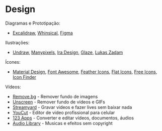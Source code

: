 # Design

Diagramas e Prototipação: 
  - [Excalidraw](https://excalidraw.com),
  [Whinsical](https://whimsical.com),
  [Figma](https://www.figma.com)

Ilustrações:
  - [Undraw](https://undraw.co/illustrations),
  [Manypixels](https://www.manypixels.co/gallery),
  [Ira Design](https://iradesign.io/gallery/illustrations),
  [Glaze](https://www.glazestock.com),
  [Lukas Zadam](https://lukaszadam.com/illustrations)

Ícones: 
  - [Material Design](https://material.io/resources/icons/?style=baseline),
  [Font Awesome](https://fontawesome.com/6?next=%2F),
  [Feather Icons](https://feathericons.com),
  [Flat Icons](https://flaticons.com),
  [Free Icons](https://freeicons.io),
  [Icon Finder](https://www.iconfinder.com)

Vídeos:

  - [Remove.bg](https://www.remove.bg) - Remover fundo de imagens
  - [Unscreen](https://www.unscreen.com) - Remover fundo de vídeos e GIFs
  - [Streamyard](https://streamyard.com) - Gravar videos e fazer lives sem baixar nada
  - [YouCut](https://play.google.com/store/apps/details?id=com.camerasideas.trimmer) - Editor de video profissional para celular
  - [123 Apps](https://123apps.com/pt/) - Converter e editar vídeos, documentos, áudios 
  - [Audio Library](https://www.youtube.com/channel/UCZVzgqp-fRUgyvRAmlm9IxA) - Musicas e efeitos sem copyright
